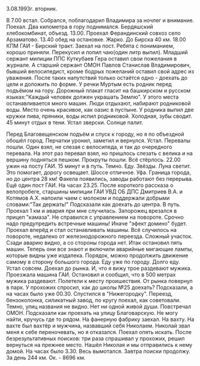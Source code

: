 3.08.1993г. вторник.

В 7.00 встал. Собрался, поблагодарил Владимира за ночлег и внимание.
   Поехал. Два километра в гору поднимался. Бердяшский хлебокомбинат, объезд. 
  13.00. Проехал Ферандинский совхоз село Арзаматово. 
  13.40 обед на остановке. Жарко.
 До Бирска 40 км.
  18.00 КПМ ГАИ - Бирский тракт. Заехал на пост. Ребята с пониманием, хорошо приняли. Перекусил и попил чаю(один литр выпил). Младший сержант милиции ППС Куткубаев Гера оставил свои пожелания в журнале. А старший сержант ОМОН Павлов Станислав Владимирович, бывший велосипедист, кроме бодрых пожеланий оставил свой адрес из уважения.
  После таких напутствий только остаётся одно - доехать до цели и доложить по форме.
  У речки Муртым есть родник перед подъёмом на гору. Дорожный плакат гласит на башкирском и русском языках:"Каждый человек должен украшать Землю". У этого места останавливается много машин. Люди отдыхают, набирают родниковой воды. Место очень красивое, как оазис в пустыне. У родника выпил две кружки пива, пряники, воды испил родниковой. Холодная, зубы сводит. 45 минут отдых в тени. Устал зверски. Солнце палит.

  Перед Благовещенском подъём и спуск к городу, но я по объездной обошёл город. 
  Перчатки уронил, заметил и вернулся. Устал. Перевалы пошли. Один взял, не слезая с велосипеда, и так до очередного перевала. На этот раз перевал взял, но пришлось слезать с велика и на вершину подняться пешком. Прокруты пошли. Всё стёрлось.
  22.00 ужин на посту ГАИ. 15 минут и в путь. Темно. Еду. Звёзды. Луна светит. Это помогает, дорогу освещает. Шоссе отличное.
  Уфа. Граница города, но до центра 28 км! Факела появились, заводы работают без перерыва.
   Ещё один пост ГАИ. На часах 23.25. После короткого рассказа о велопробеге, старшины милиции ГАИ УВД ОБ ДПС Дмитриев В.А. и Котямов А.Х. напоили чаем с молоком и поддержали добрыми словами:"Так держать!" Подсказали как доехать до центра.
  В путь. Проехал 1 км и авария при мне случилась. Запорожец врезался в прицеп "камаза". Не справился с управлением на повороте. Срочно надо предупредить встречные машины! Иначе "эфект домино" будет. Проехал вперёд и стал останавливать машины. Всё случилось на повороте, недалеко от железнодорожного переезда. Сложный участок. Сзади аварию видно, а со стороны города нет. Итак остановил пять машин. Теперь они все знают и включили аварийные мигающие лампы, которые видны уже издалека. Порядок, можно продолжить движение самому в сторону большого города. 
   Еду уже по городу. Долго еду. Устал совсем. Доехал до рынка. И, что я вижу трое раздевают мужика. Проезжала машина ГАИ. Остановил и сообщил, что в 500 метрах мужика раздевают. Полетели к месту проишествия. От рынка повернул в парк. У прохожих спросил, как до школы №25 доехать? Подсказали, а на часах было уже 00.30. 
   Спустился в "Нижегородку". Переезд, бензоколонка, силикатный завод, по кругу поехал, как советовали. Темно, улиц названия не видно. Нет ни одной живой души. Повстречал ОМОН. Подсказали как проехать на улицу Благоварскую. Не могу найти, кручусь где то рядом. На фанерную фабрику заехал. На вахту. На вахте был вахтёр и мужчина, назвавший себя Николаем. Николай звал меня к себе переночевать, но я отказался. Поехал опять искать. После безрезультативных поисков: три раза спрашивал у прохожих, решил вернуться на прежнее место. Нашёл Николая и мы отправились к нему домой. На часах было 3.30. Весь вымотался. Завтра поиски продолжу. 
   За день 244 км. Ок. - 8696 км.
